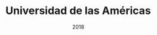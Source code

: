 ---
title: "Universidad de las Américas"
collection: teaching
type: "Undergraduate course"
permalink: /teaching/udla_advanced_econ
date: 2018
location: "Quito, Ecuador"
---